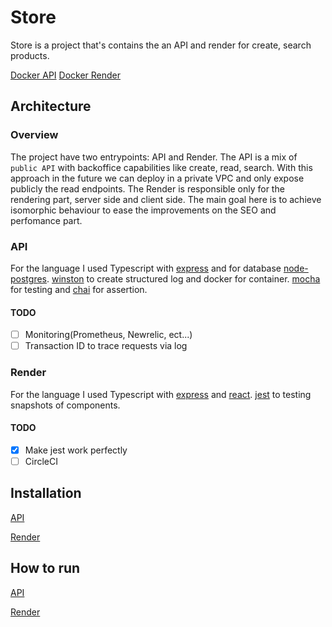 # Store

Store is a project that's contains the an API and render for create, search products.

[Docker API](https://hub.docker.com/r/caires/store-api/)
[Docker Render](https://hub.docker.com/r/caires/store-api/)

## Architecture 

### Overview

The project have two entrypoints: API and Render. 
The API is a mix of `public API` with backoffice capabilities like create, read, search. With this approach in the future we can deploy in a private VPC and only expose publicly the read endpoints.
The Render is responsible only for the rendering part, server side and client side. The main goal here is to achieve isomorphic behaviour to ease the improvements on the SEO and perfomance part.

### API

For the language I used Typescript with [express](https://github.com/expressjs/express) and for database [node-postgres](https://github.com/brianc/node-postgres).
[winston](https://github.com/winstonjs/winston) to create structured log and docker for container.
[mocha](https://github.com/mochajs/mocha) for testing and [chai](https://github.com/chaijs/chai) for assertion.

#### TODO

 - [ ] Monitoring(Prometheus, Newrelic, ect...)
 - [ ] Transaction ID to trace requests via log

### Render

For the language I used Typescript with [express](https://github.com/expressjs/express) and [react](https://github.com/facebook/react).
[jest](https://github.com/facebook/jest) to testing snapshots of components.

#### TODO

 - [x] Make jest work perfectly
 - [ ] CircleCI 

## Installation

[API](api/README.md#installation)

[Render](render/README.md#installation)

## How to run

[API](api/README.md#how-to-run)

[Render](render/README.md#how-to-run)
